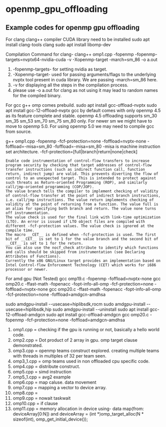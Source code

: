# openmp_gpu_offloading

## Example codes for openmp gpu offloading


For clang clang++ compiler
CUDA library need to be installed
sudo apt install clang-tools clang 
sudo apt install libomp-dev

Compilation Command for clang-
clang++ omp1.cpp -fopenmp -fopenmp-targets=nvptx64-nvidia-cuda -v -Xopenmp-target -march=sm_86 -o a.out
1. -fopenmp-targets- for setting nvidia as target.
2. -Xopenmp-target- used for passing arguments/flags to the underlying nvptx tool present in cuda library.
    We are passing -march=sm_86 here.
3. -v for displaying all the steps in the compilation process.
4. please use -o a.out for clang as not using it may lead to random names for the compiled binary.



For gcc g++ omp comes prebuild.
sudo apt install gcc-offload-nvptx
sudo apt install gcc-12-offload-nvptx
gcc by default comes with only openmp 4.5 as its feature complete and stable.
openmp 4.5 offloading supports sm_30 sm_35 sm_53 sm_70 sm_75 sm_80 only. For newer sm we might have to move to openmp 5.0.
For using openmp 5.0 we may need to compile gcc from source.

g++ omp1.cpp -fopenmp -fcf-protection=none -foffload=nvptx-none -foffload=-misa=sm_80
-foffload=-misa=sm_80
-misa is machine instruction set architecture.
-fcf-protection=[full|branch|return|none|check]

    Enable code instrumentation of control-flow transfers to increase program security by checking that target addresses of control-flow transfer instructions (such as indirect function call, function return, indirect jump) are valid. This prevents diverting the flow of control to an unexpected target. This is intended to protect against such threats as Return-oriented Programming (ROP), and similarly call/jmp-oriented programming (COP/JOP).
    The value branch tells the compiler to implement checking of validity of control-flow transfer at the point of indirect branch instructions, i.e. call/jmp instructions. The value return implements checking of validity at the point of returning from a function. The value full is an alias for specifying both branch and return. The value none turns off instrumentation.
    The value check is used for the final link with link-time optimization (LTO). An error is issued if LTO object files are compiled with different -fcf-protection values. The value check is ignored at the compile time.
    The macro __CET__ is defined when -fcf-protection is used. The first bit of __CET__ is set to 1 for the value branch and the second bit of __CET__ is set to 1 for the return.
    You can also use the nocf_check attribute to identify which functions and calls should be skipped from instrumentation (see Declaring Attributes of Functions).
    Currently the x86 GNU/Linux target provides an implementation based on Intel Control-flow Enforcement Technology (CET) which works for i686 processor or newer.


For amd gpu (Not Tested)
gcc omp19.c -fopenmp -foffload=nvptx-none
gcc omp20.c -ffast-math -fopenacc -fopt-info-all-omp -fcf-protection=none -foffload=nvptx-none
gcc omp20.c -ffast-math -fopenacc -fopt-info-all-omp -fcf-protection=none -foffload=amdgcn-amdhsa

sudo amdgpu-install --usecase=hiplibsdk,rocm
sudo amdgpu-install --usecase=hiplibsdk,hip
sudo amdgpu-install --uninstall
sudo apt install gcc-12-offload-amdgcn
sudo apt install gcc-offload-amdgcn
gcc omp20.c -fopenmp -fcf-protection=none -foffload=amdgcn-amdhsa


1. omp1.cpp = checking if the gpu is running or not, basically a hello world code.
2. omp2.cpp = Dot product of 2 array in gpu. omp target clause demonstrated.
3. omp3.cpp = openmp teams construct explored. creating multiple teams with threads in multiples of 32 per team seen.
4. omp3_1.cpp = omp teams used in non offloaded cpu specific code.
4. omp4.cpp = distribute construct.
5. omp5.cpp = simd instruction
6. omp5_1.cpp = avg2 example
7. omp6.cpp = map caluse. data movement
8. omp7.cpp = mapping a vector to device array.
9. omp8.cpp =
10. omp9.cpp = nowait taskwait
11. omp10.cpp = if clause
12. omp11.cpp =  memory allocation in device using- 
    data map(from: deviceArray[0:N]) and 
    deviceArray = (int *)omp_target_alloc(N * sizeof(int), omp_get_initial_device());
